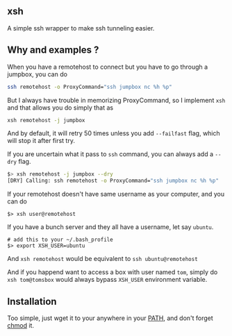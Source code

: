 ## xsh 

A simple ssh wrapper to make ssh tunneling easier.

## Why and examples ?

When you have a remotehost to connect but you have to go through a jumpbox, you can do

```bash
ssh remotehost -o ProxyCommand="ssh jumpbox nc %h %p"
```
But I always have trouble in memorizing ProxyCommand, so I implement `xsh` and that allows you do simply that as

```bash
xsh remotehost -j jumpbox
```

And by default, it will retry 50 times unless you add `--failfast` flag, which will stop it after first try.

If you are uncertain what it pass to `ssh` command, you can always add a `--dry` flag.

```bash
$> xsh remotehost -j jumpbox --dry
[DRY] Calling: ssh remotehost -o ProxyCommand="ssh jumpbox nc %h %p"
```

If your remotehost doesn't have same username as your computer, and you can do

```#bash
$> xsh user@remotehost
```

If you have a bunch server and they all have a username, let say `ubuntu`.

```#bash
# add this to your ~/.bash_profile
$> export XSH_USER=ubuntu
```

And `xsh remotehost` would be equivalent to `ssh ubuntu@remotehost`

And if you happend want to access a box with user named `tom`, simply do `xsh tom@tomsbox` would always bypass `XSH_USER` environment variable.

## Installation

Too simple, just wget it to your anywhere in your [PATH](https://en.wikipedia.org/wiki/PATH_(variable)), and don't forget [chmod](https://en.wikipedia.org/wiki/Chmod) it.
